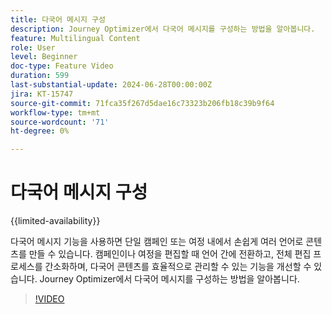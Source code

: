 ```yaml
---
title: 다국어 메시지 구성
description: Journey Optimizer에서 다국어 메시지를 구성하는 방법을 알아봅니다.
feature: Multilingual Content
role: User
level: Beginner
doc-type: Feature Video
duration: 599
last-substantial-update: 2024-06-28T00:00:00Z
jira: KT-15747
source-git-commit: 71fca35f267d5dae16c73323b206fb18c39b9f64
workflow-type: tm+mt
source-wordcount: '71'
ht-degree: 0%

---
```



# 다국어 메시지 구성

{{limited-availability}}

다국어 메시지 기능을 사용하면 단일 캠페인 또는 여정 내에서 손쉽게 여러 언어로 콘텐츠를 만들 수 있습니다. 캠페인이나 여정을 편집할 때 언어 간에 전환하고, 전체 편집 프로세스를 간소화하며, 다국어 콘텐츠를 효율적으로 관리할 수 있는 기능을 개선할 수 있습니다. Journey Optimizer에서 다국어 메시지를 구성하는 방법을 알아봅니다.
 
>[!VIDEO](https://video.tv.adobe.com/v/3430661/?learn=on)

